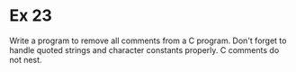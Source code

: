 # Ex 23

Write a program to remove all comments from a C program. Don't forget to handle quoted strings and character constants properly. C comments do not nest. 

